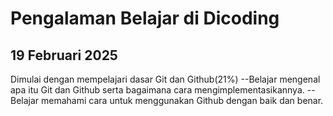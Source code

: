 Pengalaman Belajar di Dicoding
==
19 Februari 2025
--
Dimulai dengan mempelajari dasar Git dan Github(21%)
--Belajar mengenal apa itu Git dan Github serta bagaimana cara mengimplementasikannya.
--Belajar memahami cara untuk menggunakan Github dengan baik dan benar.
